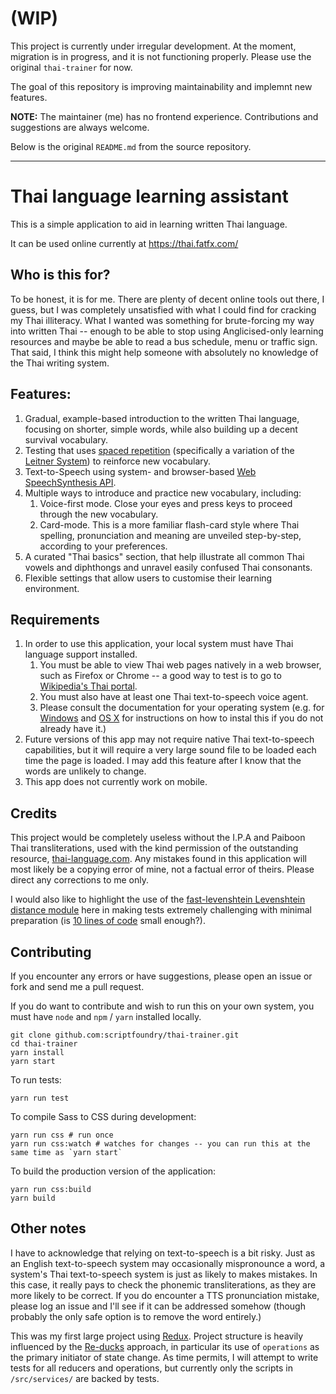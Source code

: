 # (WIP)

This project is currently under irregular development. At the moment, migration is in progress, and it is not functioning properly. Please use the original `thai-trainer`  for now.

The goal of this repository is improving maintainability and implemnt new features.

**NOTE:** The maintainer (me) has no frontend experience. Contributions and suggestions are always welcome.

Below is the original `README.md` from the source repository.

----

# Thai language learning assistant

This is a simple application to aid in learning written Thai language.

It can be used online currently at https://thai.fatfx.com/

## Who is this for?

To be honest, it is for me. There are plenty of decent online tools out there, I guess, but I was completely unsatisfied with what I could find for cracking my Thai illiteracy. What I wanted was something for brute-forcing my way into written Thai -- enough to be able to stop using Anglicised-only learning resources and maybe be able to read a bus schedule, menu or traffic sign. That said, I think this might help someone with absolutely no knowledge of the Thai writing system.

## Features:

1. Gradual, example-based introduction to the written Thai language, focusing on shorter, simple words, while also building up a decent survival vocabulary.
1. Testing that uses [spaced repetition](https://en.wikipedia.org/wiki/Spaced_repetition) (specifically a variation of the [Leitner System](https://en.wikipedia.org/wiki/Leitner_system)) to reinforce new vocabulary.
1. Text-to-Speech using system- and browser-based [Web SpeechSynthesis API](https://developer.mozilla.org/en-US/docs/Web/API/SpeechSynthesis). 
1. Multiple ways to introduce and practice new vocabulary, including:
    1. Voice-first mode. Close your eyes and press keys to proceed through the new vocabulary.
    1. Card-mode. This is a more familiar flash-card style where Thai spelling, pronunciation and meaning are unveiled step-by-step, according to your preferences.
1. A curated "Thai basics" section, that help illustrate all common Thai vowels and diphthongs and unravel easily confused Thai consonants.
1. Flexible settings that allow users to customise their learning environment.

## Requirements
1. In order to use this application, your local system must have Thai language support installed. 
    1. You must be able to view Thai web pages natively in a web browser, such as Firefox or Chrome -- a good way to test is to go to [Wikipedia's Thai portal](https://th.wikipedia.org/wiki/%E0%B8%AB%E0%B8%99%E0%B9%89%E0%B8%B2%E0%B8%AB%E0%B8%A5%E0%B8%B1%E0%B8%81).
    1. You must also have at least one Thai text-to-speech voice agent.
    1. Please consult the documentation for your operating system (e.g. for [Windows](https://support.office.com/en-us/article/how-to-download-text-to-speech-languages-for-windows-10-d5a6b612-b3ae-423f-afa5-4f6caf1ec5d3) and [OS X](https://support.apple.com/kb/ph25311?locale=en_US) for instructions on how to instal this if you do not already have it.)
1. Future versions of this app may not require native Thai text-to-speech capabilities, but it will require a very large sound file to be loaded each time the page is loaded. I may add this feature after I know that the words are unlikely to change.
1. This app does not currently work on mobile.

## Credits
This project would be completely useless without the I.P.A and Paiboon Thai transliterations, used with the kind permission of the outstanding resource, [thai-language.com](http://www.thai-language.com/default.aspx). Any mistakes found in this application will most likely be a copying error of mine, not a factual error of theirs. Please direct any corrections to me only.

I would also like to highlight the use of the [fast-levenshtein Levenshtein distance module](https://github.com/hiddentao/fast-levenshtein) here in making tests extremely challenging with minimal preparation (is [10 lines of code](https://github.com/scriptfoundry/thai-trainer/blob/df0a7e74ac73c3b07e63acd1f6dcfb6758bc796f/src/services/Utils.js#L95) small enough?).

## Contributing

If you encounter any errors or have suggestions, please open an issue or fork and send me a pull request.

If you do want to contribute and wish to run this on your own system, you must have `node` and `npm` / `yarn` installed locally.

    git clone github.com:scriptfoundry/thai-trainer.git
    cd thai-trainer
    yarn install
    yarn start

To run tests:

    yarn run test

To compile Sass to CSS during development:

    yarn run css # run once
    yarn run css:watch # watches for changes -- you can run this at the same time as `yarn start`

To build the production version of the application:

    yarn run css:build
    yarn build


## Other notes

I have to acknowledge that relying on text-to-speech is a bit risky. Just as an English text-to-speech system may occasionally mispronounce a word, a system's Thai text-to-speech system is just as likely to makes mistakes. In this case, it really pays to check the phonemic transliterations, as they are more likely to be correct. If you do encounter a TTS pronunciation mistake, please log an issue and I'll see if it can be addressed somehow (though probably the only safe option is to remove the word entirely.)

This was my first large project using [Redux](https://redux.js.org/). Project structure is heavily influenced by the [Re-ducks](https://github.com/alexnm/re-ducks) approach, in particular its use of `operations` as the primary initiator of state change. As time permits, I will attempt to write tests for all reducers and operations, but currently only the scripts in `/src/services/` are backed by tests.